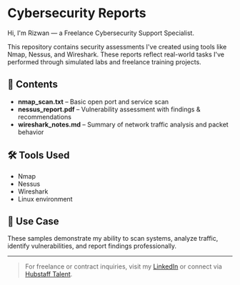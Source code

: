 # Cybersecurity  Reports

Hi, I'm Rizwan — a Freelance Cybersecurity Support Specialist.

This repository contains  security assessments I've created using tools like Nmap, Nessus, and Wireshark. These reports reflect real-world tasks I've performed through simulated labs and freelance training projects.

## 📂 Contents
- **nmap_scan.txt** – Basic open port and service scan
- **nessus_report.pdf** – Vulnerability assessment with findings & recommendations
- **wireshark_notes.md** – Summary of network traffic analysis and packet behavior

## 🛠️ Tools Used
- Nmap
- Nessus
- Wireshark
- Linux environment

## 📌 Use Case
These samples demonstrate my ability to scan systems, analyze traffic, identify vulnerabilities, and report findings professionally.

---

> For freelance or contract inquiries, visit my [LinkedIn](https://linkedin.com/in/rizwan-khurram-080b7027b) or connect via [Hubstaff Talent](https://talent.hubstaff.com).
